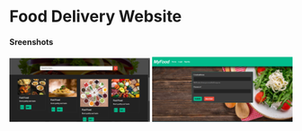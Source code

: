 <h1>Food Delivery Website</h1>

<h4>Sreenshots</h4>
<div>
<img src='src/assets/Screenshot (223).png' width='250'>
<img src='src/assets/Screenshot (224).png' width='250'>
<img src='src/assets/Screenshot (225).png' width='250>
</div>

This project was bootstrapped with [Create React App](https://github.com/facebook/create-react-app).

## Available Scripts

In the project directory, you can run:

### `npm start`

Runs the app in the development mode.\
Open [http://localhost:3000](http://localhost:3000) to view it in your browser.

The page will reload when you make changes.\
You may also see any lint errors in the console.

### `npm test`

### `npm run build`

Builds the app for production to the `build` folder.\
It correctly bundles React in production mode and optimizes the build for the best performance.

The build is minified and the filenames include the hashes.\
Your app is ready to be deployed!
